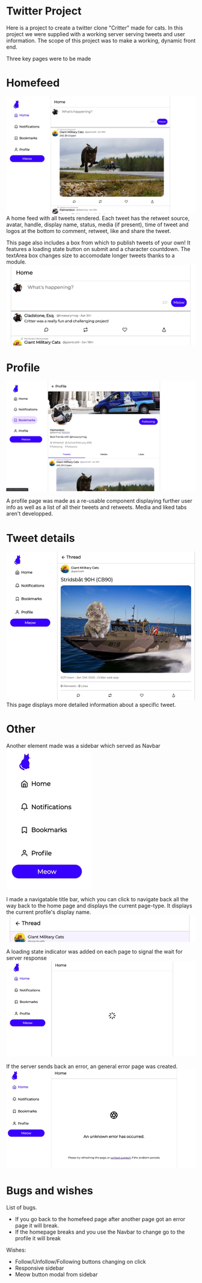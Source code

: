 # Twitter Project

Here is a project to create a twitter clone "Critter" made for cats.
In this project we were supplied with a working server serving tweets and user information.
The scope of this project was to make a working, dynamic front end.

Three key pages were to be made

# Homefeed

![Homefeed](./assets/screenshots/turnin/homefeed.jpeg)
A home feed with all tweets rendered. Each tweet has the retweet source, avatar, handle, display name, status, media (if present), time of tweet and logos at the bottom to comment, retweet, like and share the tweet.

This page also includes a box from which to publish tweets of your own!
It features a loading state button on submit and a character countdown.
The textArea box changes size to accomodate longer tweets thanks to a module.
![Meow!](./assets/screenshots/turnin/tweet.jpeg)

# Profile

![Profile page](./assets/screenshots/turnin/profile.jpeg)

A profile page was made as a re-usable component displaying further user info as well as a list of all their tweets and retweets.
Media and liked tabs aren't developped.

# Tweet details

![Big tweet](./assets/screenshots/turnin/tweetdetails.jpeg)
This page displays more detailed information about a specific tweet.

# Other

Another element made was a sidebar which served as Navbar
![Sidebar](./assets/screenshots/turnin/sidebar.jpeg)

I made a navigatable title bar, which you can click to navigate back all the way back to the home page and displays the current page-type. It displays the current profile's display name.
![Titlebar](./assets/screenshots/turnin/titlebar.jpeg)

A loading state indicator was added on each page to signal the wait for server response
![Loading](./assets/screenshots/turnin/loading.jpeg)

If the server sends back an error, an general error page was created.
![Error](./assets/screenshots/turnin/error.jpeg)

# Bugs and wishes

List of bugs.

- If you go back to the homefeed page after another page got an error page it will break.
- If the homepage breaks and you use the Navbar to change go to the profile it will break

Wishes:

- Follow/Unfollow/Following buttons changing on click
- Responsive sidebar
- Meow button modal from sidebar
